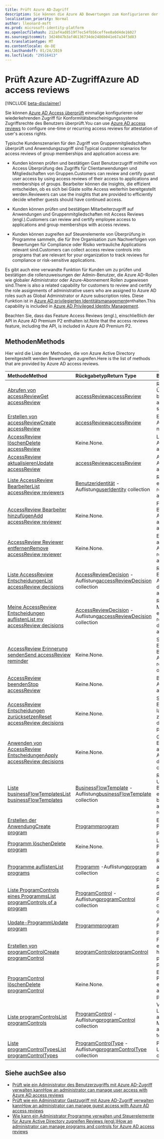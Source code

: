 ```yaml
---
title: Prüft Azure AD-Zugriff
description: Sie können die Azure AD Bewertungen zum Konfigurieren der einmaligen oder wiederkehrenden Access Bewertungen für Konformitätsbescheinigungssysteme Zugriffsrechte des Benutzers zuzugreifen.
localization_priority: Normal
author: lleonard-msft
ms.prod: microsoft-identity-platform
ms.openlocfilehash: 212af4ad8519f7ec54fb56ceffee0a0d4de16027
ms.sourcegitcommit: 3d24047b3af46136734de2486b041e67a34f3d83
ms.translationtype: MT
ms.contentlocale: de-DE
ms.lasthandoff: 01/24/2019
ms.locfileid: "29516413"
---
```

# <a name="azure-ad-access-reviews"></a><span data-ttu-id="f034a-103">Prüft Azure AD-Zugriff</span><span class="sxs-lookup"><span data-stu-id="f034a-103">Azure AD access reviews</span></span>

[!INCLUDE [beta-disclaimer](../../includes/beta-disclaimer.md)]

<span data-ttu-id="f034a-104">Sie können [Azure AD Access überprüft](https://docs.microsoft.com/en-us/azure/active-directory/active-directory-azure-ad-controls-access-reviews-overview) einmalige konfigurieren oder wiederkehrenden Zugriff für Konformitätsbescheinigungssysteme Zugriffsrechte des Benutzers überprüft.</span><span class="sxs-lookup"><span data-stu-id="f034a-104">You can use [Azure AD access reviews](https://docs.microsoft.com/en-us/azure/active-directory/active-directory-azure-ad-controls-access-reviews-overview) to configure one-time or recurring access reviews for attestation of user's access rights.</span></span>

<span data-ttu-id="f034a-105">Typische Kundenszenarien für den Zugriff von Gruppenmitgliedschaften überprüft und Anwendungszugriff sind:</span><span class="sxs-lookup"><span data-stu-id="f034a-105">Typical customer scenarios for access reviews of group memberships and application access are:</span></span>
   
- <span data-ttu-id="f034a-106">Kunden können prüfen und bestätigen Gast Benutzerzugriff mithilfe von Access Überprüfung des Zugriffs für Clientanwendungen und Mitgliedschaften von Gruppen.</span><span class="sxs-lookup"><span data-stu-id="f034a-106">Customers can review and certify guest user access by using access reviews of their access to applications and memberships of groups.</span></span> <span data-ttu-id="f034a-107">Bearbeiter können die Insights, die effizient entscheiden, ob es sich bei Gäste sollte Access weiterhin bereitgestellt werden.</span><span class="sxs-lookup"><span data-stu-id="f034a-107">Reviewers can use the insights that are provided to efficiently decide whether guests should have continued access.</span></span>
      
- <span data-ttu-id="f034a-108">Kunden können prüfen und bestätigen Mitarbeiterzugriff auf Anwendungen und Gruppenmitgliedschaften mit Access Reviews (engl.).</span><span class="sxs-lookup"><span data-stu-id="f034a-108">Customers can review and certify employee access to applications and group memberships with access reviews.</span></span>
   
- <span data-ttu-id="f034a-109">Kunden können zugreifen auf Steuerelemente von Überprüfung in Programme sammeln, die für Ihre Organisation zum Nachverfolgen von Bewertungen für Compliance oder Risiko vertrauliche Applications relevant sind.</span><span class="sxs-lookup"><span data-stu-id="f034a-109">Customers can collect access review controls into programs that are relevant for your organization to track reviews for compliance or risk-sensitive applications.</span></span>

<span data-ttu-id="f034a-110">Es gibt auch eine verwandte Funktion für Kunden um zu prüfen und bestätigen die rollenzuweisungen der Admin-Benutzer, die Azure AD-Rollen wie globaler Administrator oder Azure-Abonnement Rollen zugewiesen sind.</span><span class="sxs-lookup"><span data-stu-id="f034a-110">There is also a related capability for customers to review and certify the role assignments of administrative users who are assigned to Azure AD roles such as Global Administrator or Azure subscription roles.</span></span>  <span data-ttu-id="f034a-111">Diese Funktion ist in [Azure AD privilegierten Identitätsmanagement](privilegedidentitymanagement-root.md)enthalten.</span><span class="sxs-lookup"><span data-stu-id="f034a-111">This capability is included in [Azure AD Privileged Identity Management](privilegedidentitymanagement-root.md).</span></span>

<span data-ttu-id="f034a-112">Beachten Sie, dass das Feature Access Reviews (engl.), einschließlich der API in Azure AD Premium P2 enthalten ist.</span><span class="sxs-lookup"><span data-stu-id="f034a-112">Note that the access reviews feature, including the API, is included in Azure AD Premium P2.</span></span> 

## <a name="methods"></a><span data-ttu-id="f034a-113">Methoden</span><span class="sxs-lookup"><span data-stu-id="f034a-113">Methods</span></span>

<span data-ttu-id="f034a-114">Hier wird die Liste der Methoden, die von Azure Active Directory bereitgestellt werden Bewertungen zugreifen.</span><span class="sxs-lookup"><span data-stu-id="f034a-114">Here is the list of methods that are provided by Azure AD access reviews.</span></span>  

| <span data-ttu-id="f034a-115">Methode</span><span class="sxs-lookup"><span data-stu-id="f034a-115">Method</span></span>           | <span data-ttu-id="f034a-116">Rückgabetyp</span><span class="sxs-lookup"><span data-stu-id="f034a-116">Return Type</span></span>    |<span data-ttu-id="f034a-117">Beschreibung</span><span class="sxs-lookup"><span data-stu-id="f034a-117">Description</span></span>|
|:---------------|:--------|:----------|
|[<span data-ttu-id="f034a-118">Abrufen von accessReview</span><span class="sxs-lookup"><span data-stu-id="f034a-118">Get accessReview</span></span>](../api/accessreview-get.md) |   [<span data-ttu-id="f034a-119">accessReview</span><span class="sxs-lookup"><span data-stu-id="f034a-119">accessReview</span></span>](accessreview.md) |   <span data-ttu-id="f034a-120">Rufen Sie eine Access-Überprüfung mit einer bestimmten Id ab.</span><span class="sxs-lookup"><span data-stu-id="f034a-120">Get an access review with a specific id.</span></span> |
|[<span data-ttu-id="f034a-121">Erstellen von accessReview</span><span class="sxs-lookup"><span data-stu-id="f034a-121">Create accessReview</span></span>](../api/accessreview-create.md) | [<span data-ttu-id="f034a-122">accessReview</span><span class="sxs-lookup"><span data-stu-id="f034a-122">accessReview</span></span>](accessreview.md) |   <span data-ttu-id="f034a-123">Erstellen Sie eine neue AccessReview.</span><span class="sxs-lookup"><span data-stu-id="f034a-123">Create a new accessReview.</span></span> |
|[<span data-ttu-id="f034a-124">AccessReview löschen</span><span class="sxs-lookup"><span data-stu-id="f034a-124">Delete accessReview</span></span>](../api/accessreview-delete.md) | <span data-ttu-id="f034a-125">Keine.</span><span class="sxs-lookup"><span data-stu-id="f034a-125">None.</span></span>   | <span data-ttu-id="f034a-126">Löschen einer AccessReview.</span><span class="sxs-lookup"><span data-stu-id="f034a-126">Delete an accessReview.</span></span> |
|[<span data-ttu-id="f034a-127">AccessReview aktualisieren</span><span class="sxs-lookup"><span data-stu-id="f034a-127">Update accessReview</span></span>](../api/accessreview-update.md) | [<span data-ttu-id="f034a-128">accessReview</span><span class="sxs-lookup"><span data-stu-id="f034a-128">accessReview</span></span>](accessreview.md) | <span data-ttu-id="f034a-129">Aktualisieren einer AccessReview.</span><span class="sxs-lookup"><span data-stu-id="f034a-129">Update an accessReview.</span></span> |
|[<span data-ttu-id="f034a-130">Liste AccessReview Bearbeiter</span><span class="sxs-lookup"><span data-stu-id="f034a-130">List accessReview reviewers</span></span>](../api/accessreview-listreviewers.md) |      <span data-ttu-id="f034a-131">[Benutzeridentität](useridentity.md) -Auflistung</span><span class="sxs-lookup"><span data-stu-id="f034a-131">[userIdentity](useridentity.md) collection</span></span>| <span data-ttu-id="f034a-132">Rufen Sie die Bearbeiter ein AccessReview.</span><span class="sxs-lookup"><span data-stu-id="f034a-132">Get the reviewers of an accessReview.</span></span> |
|[<span data-ttu-id="f034a-133">AccessReview Bearbeiter hinzufügen</span><span class="sxs-lookup"><span data-stu-id="f034a-133">Add accessReview reviewer</span></span>](../api/accessreview-addreviewer.md) |      <span data-ttu-id="f034a-134">Keine.</span><span class="sxs-lookup"><span data-stu-id="f034a-134">None.</span></span>   |   <span data-ttu-id="f034a-135">Fügen Sie einem Bearbeiter ein AccessReview hinzu.</span><span class="sxs-lookup"><span data-stu-id="f034a-135">Add a reviewer to an accessReview.</span></span> |
|[<span data-ttu-id="f034a-136">AccessReview Reviewer entfernen</span><span class="sxs-lookup"><span data-stu-id="f034a-136">Remove accessReview reviewer</span></span>](../api/accessreview-removereviewer.md) | <span data-ttu-id="f034a-137">Keine.</span><span class="sxs-lookup"><span data-stu-id="f034a-137">None.</span></span>  |   <span data-ttu-id="f034a-138">Entfernen Sie einen Prüfer aus einer AccessReview.</span><span class="sxs-lookup"><span data-stu-id="f034a-138">Remove a reviewer from an accessReview.</span></span> |
|[<span data-ttu-id="f034a-139">Liste AccessReview Entscheidungen</span><span class="sxs-lookup"><span data-stu-id="f034a-139">List accessReview decisions</span></span>](../api/accessreview-listdecisions.md) |      <span data-ttu-id="f034a-140">[AccessReviewDecision](accessreviewdecision.md) -Auflistung</span><span class="sxs-lookup"><span data-stu-id="f034a-140">[accessReviewDecision](accessreviewdecision.md) collection</span></span>| <span data-ttu-id="f034a-141">Rufen Sie die Entscheidungen des ein AccessReview.</span><span class="sxs-lookup"><span data-stu-id="f034a-141">Get the decisions of an accessReview.</span></span>|
|[<span data-ttu-id="f034a-142">Meine AccessReview Entscheidungen auflisten</span><span class="sxs-lookup"><span data-stu-id="f034a-142">List my accessReview decisions</span></span>](../api/accessreview-listmydecisions.md) |     <span data-ttu-id="f034a-143">[AccessReviewDecision](accessreviewdecision.md) -Auflistung</span><span class="sxs-lookup"><span data-stu-id="f034a-143">[accessReviewDecision](accessreviewdecision.md) collection</span></span>| <span data-ttu-id="f034a-144">Rufen Sie als "Leser" Mein Entscheidungen von einer AccessReview.</span><span class="sxs-lookup"><span data-stu-id="f034a-144">As a reviewer, get my decisions of an accessReview.</span></span>|
|[<span data-ttu-id="f034a-145">AccessReview Erinnerung senden</span><span class="sxs-lookup"><span data-stu-id="f034a-145">Send accessReview reminder</span></span>](../api/accessreview-sendreminder.md) |        <span data-ttu-id="f034a-146">Keine.</span><span class="sxs-lookup"><span data-stu-id="f034a-146">None.</span></span>   |   <span data-ttu-id="f034a-147">Senden Sie eine Erinnerung an die Bearbeiter ein AccessReview.</span><span class="sxs-lookup"><span data-stu-id="f034a-147">Send a reminder to the reviewers of an accessReview.</span></span> |
|[<span data-ttu-id="f034a-148">AccessReview beenden</span><span class="sxs-lookup"><span data-stu-id="f034a-148">Stop accessReview</span></span>](../api/accessreview-stop.md) |     <span data-ttu-id="f034a-149">Keine.</span><span class="sxs-lookup"><span data-stu-id="f034a-149">None.</span></span>   |   <span data-ttu-id="f034a-150">Beenden einer AccessReview.</span><span class="sxs-lookup"><span data-stu-id="f034a-150">Stop an accessReview.</span></span> |
|[<span data-ttu-id="f034a-151">AccessReview Entscheidungen zurücksetzen</span><span class="sxs-lookup"><span data-stu-id="f034a-151">Reset accessReview decisions</span></span>](../api/accessreview-reset.md) |     <span data-ttu-id="f034a-152">Keine.</span><span class="sxs-lookup"><span data-stu-id="f034a-152">None.</span></span>   |   <span data-ttu-id="f034a-153">Setzen Sie die Entscheidungen in einer laufenden AccessReview zurück.</span><span class="sxs-lookup"><span data-stu-id="f034a-153">Reset the decisions in an in-progress accessReview.</span></span>|
|[<span data-ttu-id="f034a-154">Anwenden von AccessReview Entscheidungen</span><span class="sxs-lookup"><span data-stu-id="f034a-154">Apply accessReview decisions</span></span>](../api/accessreview-apply.md) |     <span data-ttu-id="f034a-155">Keine.</span><span class="sxs-lookup"><span data-stu-id="f034a-155">None.</span></span>   |   <span data-ttu-id="f034a-156">Gelten Sie die Entscheidungen aus einer abgeschlossenen AccessReview.</span><span class="sxs-lookup"><span data-stu-id="f034a-156">Apply the decisions from a completed accessReview.</span></span>|
|[<span data-ttu-id="f034a-157">Liste businessFlowTemplates</span><span class="sxs-lookup"><span data-stu-id="f034a-157">List businessFlowTemplates</span></span>](../api/businessflowtemplate-list.md) | <span data-ttu-id="f034a-158">[BusinessFlowTemplate](businessflowtemplate.md) -Auflistung</span><span class="sxs-lookup"><span data-stu-id="f034a-158">[businessFlowTemplate](businessflowtemplate.md) collection</span></span>| <span data-ttu-id="f034a-159">Rufen Sie die Vorlagen für Unternehmen Fluss Bewertungen Zugriff auf entsprechende.</span><span class="sxs-lookup"><span data-stu-id="f034a-159">Get the business flow templates appropriate to access reviews.</span></span>|
|[<span data-ttu-id="f034a-160">Erstellen der Anwendung</span><span class="sxs-lookup"><span data-stu-id="f034a-160">Create program</span></span>](../api/program-create.md) |   [<span data-ttu-id="f034a-161">Programm</span><span class="sxs-lookup"><span data-stu-id="f034a-161">program</span></span>](program.md)   |   <span data-ttu-id="f034a-162">Erstellen Sie ein neues Programm.</span><span class="sxs-lookup"><span data-stu-id="f034a-162">Create a new program.</span></span>|
|[<span data-ttu-id="f034a-163">Programm löschen</span><span class="sxs-lookup"><span data-stu-id="f034a-163">Delete program</span></span>](../api/program-delete.md) |   <span data-ttu-id="f034a-164">Keine.</span><span class="sxs-lookup"><span data-stu-id="f034a-164">None.</span></span>   |   <span data-ttu-id="f034a-165">Löschen eines Programms.</span><span class="sxs-lookup"><span data-stu-id="f034a-165">Delete a program.</span></span>|
|[<span data-ttu-id="f034a-166">Programme auflisten</span><span class="sxs-lookup"><span data-stu-id="f034a-166">List programs</span></span>](../api/program-list.md) |  <span data-ttu-id="f034a-167">[Programm](program.md) -Auflistung</span><span class="sxs-lookup"><span data-stu-id="f034a-167">[program](program.md) collection</span></span>|   <span data-ttu-id="f034a-168">Rufen Sie eine Auflistung aller Programme.</span><span class="sxs-lookup"><span data-stu-id="f034a-168">Get a collection of all the programs.</span></span>|
|[<span data-ttu-id="f034a-169">Liste ProgramControls eines Programms</span><span class="sxs-lookup"><span data-stu-id="f034a-169">List programControls of a program</span></span>](../api/program-listcontrols.md) |      <span data-ttu-id="f034a-170">[ProgramControl](programcontrol.md) -Auflistung</span><span class="sxs-lookup"><span data-stu-id="f034a-170">[programControl](programcontrol.md) collection</span></span>| <span data-ttu-id="f034a-171">Rufen Sie eine Auflistung der Steuerelemente eines Programms.</span><span class="sxs-lookup"><span data-stu-id="f034a-171">Get a collection of the controls of a program.</span></span>|
|[<span data-ttu-id="f034a-172">Update-Programm</span><span class="sxs-lookup"><span data-stu-id="f034a-172">Update program</span></span>](../api/program-update.md) |   [<span data-ttu-id="f034a-173">Programm</span><span class="sxs-lookup"><span data-stu-id="f034a-173">program</span></span>](program.md)|  <span data-ttu-id="f034a-174">Aktualisieren eines Programms.</span><span class="sxs-lookup"><span data-stu-id="f034a-174">Update a program.</span></span>|
|[<span data-ttu-id="f034a-175">Erstellen von programControl</span><span class="sxs-lookup"><span data-stu-id="f034a-175">Create programControl</span></span>](../api/programcontrol-create.md) |     [<span data-ttu-id="f034a-176">programControl</span><span class="sxs-lookup"><span data-stu-id="f034a-176">programControl</span></span>](programcontrol.md) |   <span data-ttu-id="f034a-177">Fügen Sie ein Programm ein ProgramControl hinzu.</span><span class="sxs-lookup"><span data-stu-id="f034a-177">Add a programControl to a program.</span></span>|
|[<span data-ttu-id="f034a-178">ProgramControl löschen</span><span class="sxs-lookup"><span data-stu-id="f034a-178">Delete programControl</span></span>](../api/programcontrol-delete.md) |     <span data-ttu-id="f034a-179">Keine.</span><span class="sxs-lookup"><span data-stu-id="f034a-179">None.</span></span>   |   <span data-ttu-id="f034a-180">Entfernen einer ProgramControl aus einem Programm.</span><span class="sxs-lookup"><span data-stu-id="f034a-180">Remove a programControl from a program.</span></span>|
|[<span data-ttu-id="f034a-181">Liste programControls</span><span class="sxs-lookup"><span data-stu-id="f034a-181">List programControls</span></span>](../api/programcontrol-list.md) | <span data-ttu-id="f034a-182">[ProgramControl](programcontrol.md) -Auflistung</span><span class="sxs-lookup"><span data-stu-id="f034a-182">[programControl](programcontrol.md) collection</span></span>| <span data-ttu-id="f034a-183">Von Listensteuerelementen in allen Programmen im Mandanten.</span><span class="sxs-lookup"><span data-stu-id="f034a-183">List controls across all programs in the tenant.</span></span>|
|[<span data-ttu-id="f034a-184">Liste programControlTypes</span><span class="sxs-lookup"><span data-stu-id="f034a-184">List programControlTypes</span></span>](../api/programcontroltype-list.md) | <span data-ttu-id="f034a-185">[ProgramControlType](programcontroltype.md) -Auflistung</span><span class="sxs-lookup"><span data-stu-id="f034a-185">[programControlType](programcontroltype.md) collection</span></span>| <span data-ttu-id="f034a-186">Programm Steuerelement Listentypen.</span><span class="sxs-lookup"><span data-stu-id="f034a-186">List program control types.</span></span> |


## <a name="see-also"></a><span data-ttu-id="f034a-187">Siehe auch</span><span class="sxs-lookup"><span data-stu-id="f034a-187">See also</span></span>

- [<span data-ttu-id="f034a-188">Prüft wie ein Administrator des Benutzerzugriffs mit Azure AD-Zugriff verwalten kann</span><span class="sxs-lookup"><span data-stu-id="f034a-188">How an administrator can manage user access with Azure AD access reviews</span></span>](https://docs.microsoft.com/en-us/azure/active-directory/active-directory-azure-ad-controls-manage-user-access-with-access-reviews)
- [<span data-ttu-id="f034a-189">Prüft wie ein Administrator Gastzugriff mit Azure AD-Zugriff verwalten kann</span><span class="sxs-lookup"><span data-stu-id="f034a-189">How an administrator can manage guest access with Azure AD access reviews</span></span>](https://docs.microsoft.com/en-us/azure/active-directory/active-directory-azure-ad-controls-manage-guest-access-with-access-reviews)
- [<span data-ttu-id="f034a-190">Wie kann ein Administrator Programme verwalten und Steuerelemente für Azure Active Directory zugreifen Reviews (engl.)</span><span class="sxs-lookup"><span data-stu-id="f034a-190">How an administrator can manage programs and controls for Azure AD access reviews</span></span>](https://docs.microsoft.com/en-us/azure/active-directory/active-directory-azure-ad-controls-manage-programs-controls)


<!--
{
  "type": "#page.annotation",
  "description": "Service root",
  "keywords": "",
  "section": "documentation",
  "tocPath": "",
  "suppressions": [
    "Error: /api-reference/beta/resources/accessreviews-root.md:\r\n      Exception processing links.\r\n    System.ArgumentException: Link Definition was null. Link text: !INCLUDE [beta-disclaimer](../../includes/beta-disclaimer.md)\r\n      at ApiDoctor.Validation.DocFile.get_LinkDestinations()\r\n      at ApiDoctor.Validation.DocSet.ValidateLinks(Boolean includeWarnings, String[] relativePathForFiles, IssueLogger issues, Boolean requireFilenameCaseMatch, Boolean printOrphanedFiles)"
  ]
}
-->
